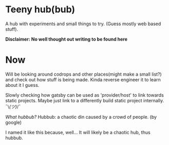 # Teeny hub(bub)

A hub with experiments and small things to try. (Guess mostly web based stuff).

**Disclaimer: No well thought out writing to be found here**

# Now
Will be looking around codrops and other places(might make  a small list?) and check out how stuff is being made. Kinda reverse engineer it to learn about it I guess.

Slowly checking how gatsby can be used as 'provider/host' to link towards static projects. Maybe just link to a differently build static project internally. ¯\\_(ツ)_/¯

*What hubbub?*
Hubbub: a chaotic din caused by a crowd of people. (by google)

I named it like this because, well... It will likely be a chaotic hub, thus hubbub.